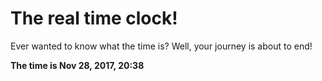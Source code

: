 # The real time clock!

Ever wanted to know what the time is? Well, your journey is about to end!

**The time is Nov 28, 2017, 20:38**